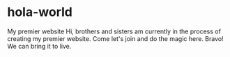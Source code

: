 # hola-world
My premier website
Hi, brothers and sisters am currently in the process of creating my premier website. Come let's join and do the magic here. Bravo!
We can bring it to live.
